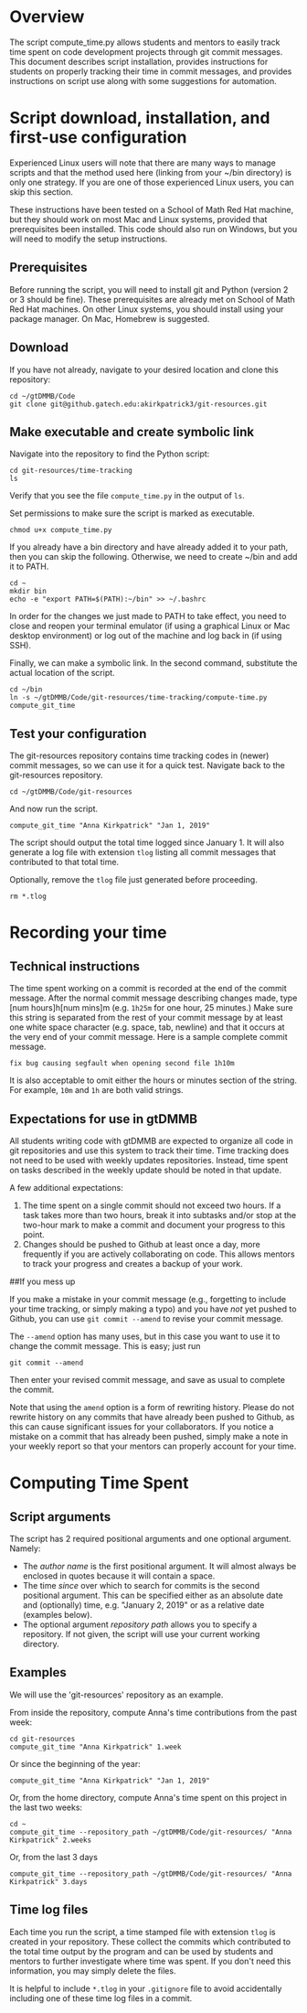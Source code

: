 # Overview
The script compute_time.py allows students and mentors to easily track time spent on code development projects through git commit messages.
This document describes script installation, provides instructions for students on properly tracking their time in commit messages, and provides instructions on script use along with some suggestions for automation.

# Script download, installation, and first-use configuration

Experienced Linux users will note that there are many ways to manage scripts and that the method used here (linking from your ~/bin directory) is only one strategy.
If you are one of those experienced Linux users, you can skip this section.

These instructions have been tested on a School of Math Red Hat machine, but they should work on most Mac and Linux systems, provided that prerequisites been installed. 
This code should also run on Windows, but you will need to modify the setup instructions.


## Prerequisites
Before running the script, you will need to install git and Python (version 2 or 3 should be fine). 
These prerequisites are already met on School of Math Red Hat machines.
On other Linux systems, you should install using your package manager.
On Mac, Homebrew is suggested.


## Download
If you have not already, navigate to your desired location and clone this repository:
```
cd ~/gtDMMB/Code
git clone git@github.gatech.edu:akirkpatrick3/git-resources.git
```

## Make executable and create symbolic link
Navigate into the repository to find the Python script:
```
cd git-resources/time-tracking
ls
```
Verify that you see the file `compute_time.py` in the output of `ls`.

Set permissions to make sure the script is marked as executable.
```
chmod u+x compute_time.py
```

If you already have a bin directory and have already added it to your path, then you can skip the following.
Otherwise, we need to create ~/bin and add it to PATH.
```
cd ~
mkdir bin
echo -e "export PATH=$(PATH):~/bin" >> ~/.bashrc
```
In order for the changes we just made to PATH to take effect, you need to close and reopen your terminal emulator (if using a graphical Linux or Mac desktop environment) or log out of the machine and log back in (if using SSH).

Finally, we can make a symbolic link.
In the second command, substitute the actual location of the script.
```
cd ~/bin
ln -s ~/gtDMMB/Code/git-resources/time-tracking/compute-time.py compute_git_time
```

## Test your configuration
The git-resources repository contains time tracking codes in (newer) commit messages, so we can use it for a quick test.
Navigate back to the git-resources repository.
```
cd ~/gtDMMB/Code/git-resources
```
And now run the script.
```
compute_git_time "Anna Kirkpatrick" "Jan 1, 2019"
```
The script should output the total time logged since January 1.
It will also generate a log file with extension `tlog` listing all commit messages that contributed to that total time.

Optionally, remove the `tlog` file just generated before proceeding.
```
rm *.tlog
```

# Recording your time

## Technical instructions

The time spent working on a commit is recorded at the end of the commit message.
After the normal commit message describing changes made, type [num hours]h[num mins]m (e.g. `1h25m` for one hour, 25 minutes.)
Make sure this string is separated from the rest of your commit message by at least one white space character (e.g. space, tab, newline) and that it occurs at the very end of your commit message.
Here is a sample complete commit message.
```
fix bug causing segfault when opening second file 1h10m
```

It is also acceptable to omit either the hours or minutes section of the string. 
For example, `10m` and `1h` are both valid strings.

## Expectations for use in gtDMMB

All students writing code with gtDMMB are expected to organize all code in git repositories and use this system to track their time.
Time tracking does not need to be used with weekly updates repositories.
Instead, time spent on tasks described in the weekly update should be noted in that update.

A few additional expectations:
1. The time spent on a single commit should not exceed two hours. If a task takes more than two hours, break it into subtasks and/or stop at the two-hour mark to make a commit and document your progress to this point.
2. Changes should be pushed to Github at least once a day, more frequently if you are actively collaborating on code. This allows mentors to track your progress and creates a backup of your work.

##If you mess up

If you make a mistake in your commit message (e.g., forgetting to include your time tracking, or simply making a typo) and you have *not* yet pushed to Github, you can use `git commit --amend` to revise your commit message.

The `--amend` option has many uses, but in this case you want to use it to change the commit message.
This is easy; just run
```
git commit --amend
```
Then enter your revised commit message, and save as usual to complete the commit.

Note that using the `amend` option is a form of rewriting history.
Please do not rewrite history on any commits that have already been pushed to Github, as this can cause significant issues for your collaborators.
If you notice a mistake on a commit that has already been pushed, simply make a note in your weekly report so that your mentors can properly account for your time.

# Computing Time Spent

## Script arguments
The script has 2 required positional arguments and one optional argument.
Namely:
- The *author name* is the first positional argument. It will almost always be enclosed in quotes because it will contain a space.
- The time *since* over which to search for commits is the second positional argument. This can be specified either as an absolute date and (optionally) time, e.g. "January 2, 2019" or as a relative date (examples below).
- The optional argument *repository path* allows you to specify a repository. If not given, the script will use your current working directory.

## Examples
We will use the 'git-resources' repository as an example.

From inside the repository, compute Anna's time contributions from the past week:
```
cd git-resources
compute_git_time "Anna Kirkpatrick" 1.week
```
Or since the beginning of the year:
```
compute_git_time "Anna Kirkpatrick" "Jan 1, 2019"
```

Or, from the home directory, compute Anna's time spent on this project in the last two weeks:
```
cd ~
compute_git_time --repository_path ~/gtDMMB/Code/git-resources/ "Anna Kirkpatrick" 2.weeks
```
Or, from the last 3 days
```
compute_git_time --repository_path ~/gtDMMB/Code/git-resources/ "Anna Kirkpatrick" 3.days
```

## Time log files
Each time you run the script, a time stamped file with extension `tlog` is created in your repository.
These collect the commits which contributed to the total time output by the program and can be used by students and mentors to further investigate where time was spent.
If you don't need this information, you may simply delete the files.

It is helpful to include `*.tlog` in your `.gitignore` file to avoid accidentally including one of these time log files in a commit.
